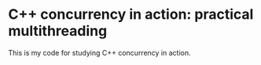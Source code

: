 # C++ concurrency in action: practical multithreading

This is my code for studying C++ concurrency in action.
